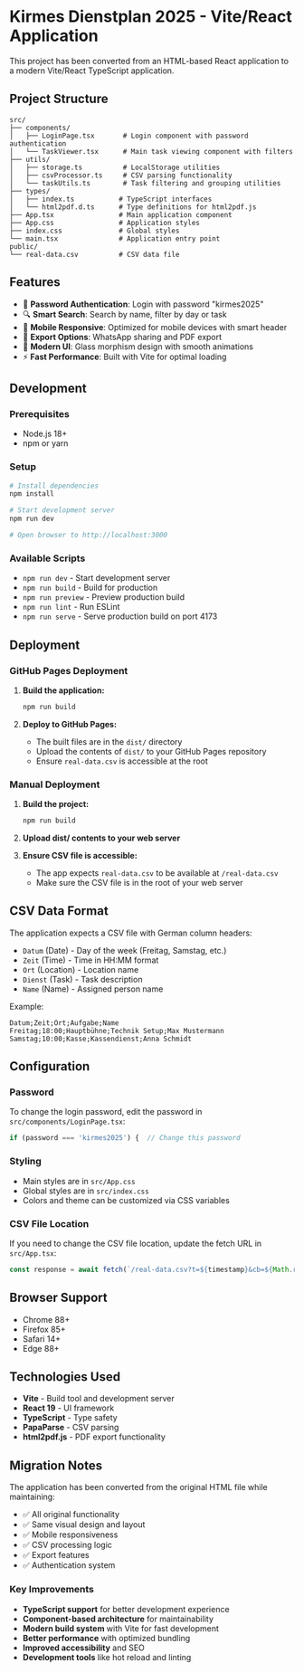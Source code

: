 # Kirmes Dienstplan 2025 - Vite/React Application

This project has been converted from an HTML-based React application to a modern Vite/React TypeScript application.

## Project Structure

```
src/
├── components/
│   ├── LoginPage.tsx       # Login component with password authentication
│   └── TaskViewer.tsx      # Main task viewing component with filters
├── utils/
│   ├── storage.ts          # LocalStorage utilities
│   ├── csvProcessor.ts     # CSV parsing functionality
│   └── taskUtils.ts        # Task filtering and grouping utilities
├── types/
│   ├── index.ts           # TypeScript interfaces
│   └── html2pdf.d.ts      # Type definitions for html2pdf.js
├── App.tsx                # Main application component
├── App.css                # Application styles
├── index.css              # Global styles
└── main.tsx               # Application entry point
public/
└── real-data.csv          # CSV data file
```

## Features

- 🔐 **Password Authentication**: Login with password "kirmes2025"
- 🔍 **Smart Search**: Search by name, filter by day or task
- 📱 **Mobile Responsive**: Optimized for mobile devices with smart header
- 📄 **Export Options**: WhatsApp sharing and PDF export
- 🎨 **Modern UI**: Glass morphism design with smooth animations
- ⚡ **Fast Performance**: Built with Vite for optimal loading

## Development

### Prerequisites
- Node.js 18+ 
- npm or yarn

### Setup
```bash
# Install dependencies
npm install

# Start development server
npm run dev

# Open browser to http://localhost:3000
```

### Available Scripts

- `npm run dev` - Start development server
- `npm run build` - Build for production
- `npm run preview` - Preview production build
- `npm run lint` - Run ESLint
- `npm run serve` - Serve production build on port 4173

## Deployment

### GitHub Pages Deployment

1. **Build the application:**
   ```bash
   npm run build
   ```

2. **Deploy to GitHub Pages:**
   - The built files are in the `dist/` directory
   - Upload the contents of `dist/` to your GitHub Pages repository
   - Ensure `real-data.csv` is accessible at the root

### Manual Deployment

1. **Build the project:**
   ```bash
   npm run build
   ```

2. **Upload dist/ contents to your web server**

3. **Ensure CSV file is accessible:**
   - The app expects `real-data.csv` to be available at `/real-data.csv`
   - Make sure the CSV file is in the root of your web server

## CSV Data Format

The application expects a CSV file with German column headers:
- `Datum` (Date) - Day of the week (Freitag, Samstag, etc.)
- `Zeit` (Time) - Time in HH:MM format
- `Ort` (Location) - Location name
- `Dienst` (Task) - Task description
- `Name` (Name) - Assigned person name

Example:
```csv
Datum;Zeit;Ort;Aufgabe;Name
Freitag;18:00;Hauptbühne;Technik Setup;Max Mustermann
Samstag;10:00;Kasse;Kassendienst;Anna Schmidt
```

## Configuration

### Password
To change the login password, edit the password in `src/components/LoginPage.tsx`:
```typescript
if (password === 'kirmes2025') {  // Change this password
```

### Styling
- Main styles are in `src/App.css`
- Global styles are in `src/index.css`
- Colors and theme can be customized via CSS variables

### CSV File Location
If you need to change the CSV file location, update the fetch URL in `src/App.tsx`:
```typescript
const response = await fetch(`/real-data.csv?t=${timestamp}&cb=${Math.random()}`, {
```

## Browser Support

- Chrome 88+
- Firefox 85+
- Safari 14+
- Edge 88+

## Technologies Used

- **Vite** - Build tool and development server
- **React 19** - UI framework
- **TypeScript** - Type safety
- **PapaParse** - CSV parsing
- **html2pdf.js** - PDF export functionality

## Migration Notes

The application has been converted from the original HTML file while maintaining:
- ✅ All original functionality
- ✅ Same visual design and layout
- ✅ Mobile responsiveness
- ✅ CSV processing logic
- ✅ Export features
- ✅ Authentication system

### Key Improvements
- **TypeScript support** for better development experience
- **Component-based architecture** for maintainability
- **Modern build system** with Vite for fast development
- **Better performance** with optimized bundling
- **Improved accessibility** and SEO
- **Development tools** like hot reload and linting
